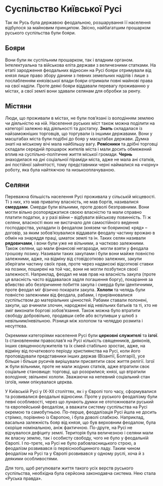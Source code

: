 # Суспільство Київської Русі

Так як Русь була державою феодальною, розшарування її населення
відбулося за майновим принципом. Звісно, найбагатшим прошарком руського
суспільства були бояри.

Бояри
-----

Вони були як суспільним прошарком, так і владним органом. Інтелектуальна
та військова еліта держави з величезними статками. На етапі зародження
феодальних відносин на Русі бояри отримували від князя лише право збору
данини з певних земельних наділів і лише з послабленням князівської
влади бояри отримали повні майнові права на свої наділи. Проте деякі
бояри віддавали перевагу проживанню у містах, а свої землі вони здавали
селянам для обробки за ренту.

Містяни 
-------

Люди, що проживали в містах, не були пов’язані із володінням землею чи
діяльністю на ній. Населення руських міст також можна поділити на
категорії залежно від діяльності та достатку. **Знать** складалася із
найзаможніших торговців, що торгували із іншими державами. Вони у
масштабах міста були подібні до бояр у масштабах держави. Думка знаті на
міському вічі мала найбільшу вагу. **Ремісники** та дрібні торговці
складали середній прошарок жителів міста і мали досить обмежений вплив
на суспільно-політичне життя міської громади. **Чернь** знаходилася на
дні соціальної піраміди міста, адже не мала ані статків, ані постійної
зайнятості, тому представники черні наймалися на «чорну» роботу, яка
була найтяжчою та низькооплачуваною.

Селяни
------

Переважна більшість населення Русі проживала у сільській місцевості. Ті
з них, хто мав приватну власність, не мав боргів, називалися
**смердами**. Смерди були вільними, проте доволі безправними. Вони могли
вільно розпоряджатися своєю власністю та мали справно платити податки, а
у разі війни – відбувати військову повинність. Ті ж селяни, власності
яких не вистачало для самостійного ведення господарства, укладали із
феодалом (князем чи боярином) «ряд» – договір, за яким зобов’язувалися
віддавати феодалу частину врожаю в обмін на знаряддя праці, шматок землі
та ін. Таких селян називали **рядовичами**, і вони були уже не вільними,
а частково залежними. Також селяни, що мали фінансові негаразди, могли
взяти у феодала грошову позику. Називали таких закупами і були вони
майже повністю залежними, адже, на відміну від стовідсотково залежних,
закупи зберігали частину своїх прав, проте через надвисокі відсоткові
ставки на позики, поширені на той час, вони не могли позбутися своєї
залежності. Наприклад, феодал не мав прав на власність закупа (проте ця
власність часто віддавалася задля погашення боргу), покарання за
вбивство або безпричинне побиття закупа і смерда були ідентичними, проте
феодал міг фізично покарати закупа. **Холопи** та челядь були повністю
залежними від феодала, рабами, і прирівнювалися суспільством до
матеріальних цінностей. Рабами ставали полонені, закупи, що вчинили
злочин, народжені від невільних батьків та ті, хто не зміг виконати
боргові зобов’язання. Також можна було втратити свободу добровільно,
продавши себе або вступивши у шлюб з невільним/невільною. Різниця між
холопом та челяддю розмита і несуттєва.

Окремими категоріями населення Русі були **церковні служителі** та
**ізгої**. Із становленням православ’я на Русі кількість священників,
дияконів, інших священнослужителів та їх сімей стабільно зростає, адже,
на відміну від початкового періоду християнства на Русі, коли його
проповідували представники інших держав (Візантії, Болгарії), усе більше
і більше русичів вирішували присвятити своє життя релігії. Ізгої ж були
вільними, проте не мали жодних статків, адже втратили своє соціальне
становище: торговці, що розорилися; князі, що втратили володіння;
звільнені холопи. Зважаючи на непевний соціальний стан ізгоїв, ними
опікувалася церква.

У Київській Русі у IX-XII століттях, як і у Європі того часу,
сформувалися та розвивалися феодальні відносини. Проте у руського
феодалізму були певні особливості, через що лунають думки не
ототожнювати руський та європейський феодалізм, а вважати систему
суспільства на Русі окремою та самобутньою. По-перше, феодалізація Русі
йшла не досить стрімко, порівняно із Європою, і була доволі слабкою.
Наприклад, васальна залежність бояр від князя, що був верховним
феодалом, була скоріше номінальною, аніж фактичною. По-друге, на Русі не
відчувалося дефіциту землі. Територія була величезною і селяни мали як
власну землю, так і особисту свободу, чого не було у феодальній Європі.
І по-третє, на Русі не було рабовласницького строю, а феодалізм
розвивався із первіснообщинного ладу. Таким чином феодалізм на Русі та у
Європі розвивався у одному руслі, хоча й з деякими особливостями.

Для того, щоб регулювати життя такого усіх верств руського суспільства,
необхідна була серйозна законодавча система. Нею стала «Руська правда».
